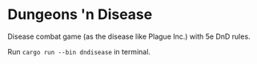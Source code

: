 # Dungeons 'n Disease
Disease combat game (as the disease like Plague Inc.) with 5e DnD rules.

Run `cargo run --bin dndisease` in terminal.